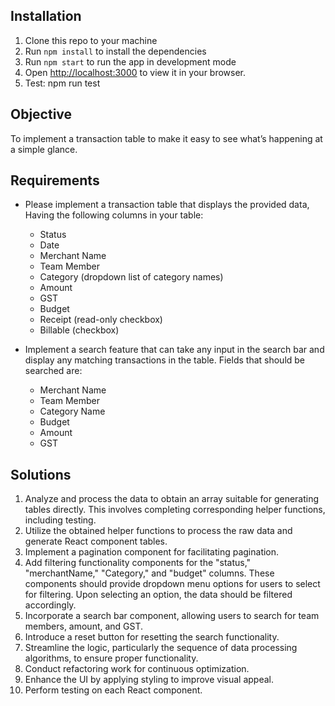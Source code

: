 ## Installation

1) Clone this repo to your machine
2) Run `npm install` to install the dependencies
3) Run `npm start` to run the app in development mode
4) Open [http://localhost:3000](http://localhost:3000) to view it in your browser.
5) Test: npm run test

## Objective
To implement a transaction table to make it easy to see what’s happening at a simple glance.

## Requirements
- Please implement a transaction table that displays the provided data, Having the following columns in your table:
    - Status
    - Date
    - Merchant Name
    - Team Member
    - Category (dropdown list of category names)
    - Amount
    - GST
    - Budget
    - Receipt (read-only checkbox)
    - Billable (checkbox)

- Implement a search feature that can take any input in the search bar and display any matching transactions in the table. Fields that should be searched are:
    - Merchant Name
    - Team Member
    - Category Name
    - Budget
    - Amount
    - GST   


## Solutions

1. Analyze and process the data to obtain an array suitable for generating tables directly. This involves completing corresponding helper functions, including testing.
2. Utilize the obtained helper functions to process the raw data and generate React component tables.
3. Implement a pagination component for facilitating pagination.
4. Add filtering functionality components for the "status," "merchantName," "Category," and "budget" columns. These components should provide dropdown menu options for users to select for filtering. Upon selecting an option, the data should be filtered accordingly.
5. Incorporate a search bar component, allowing users to search for team members, amount, and GST.
6. Introduce a reset button for resetting the search functionality.
7. Streamline the logic, particularly the sequence of data processing algorithms, to ensure proper functionality.
8. Conduct refactoring work for continuous optimization.
9. Enhance the UI by applying styling to improve visual appeal.
10. Perform testing on each React component.


